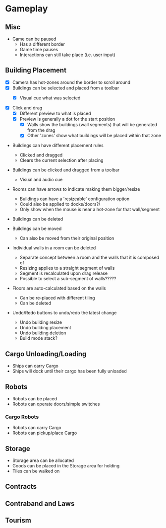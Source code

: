 Gameplay
=========

## Misc

- Game can be paused
  - Has a different border
  - Game time pauses
  - Interactions can still take place (i.e. user input)

## Building Placement

- [X] Camera has hot-zones around the border to scroll around
- [X] Buildings can be selected and placed from a toolbar
  - [X] Visual cue what was selected


- [X] Click and drag
  - [X] Different preview to what is placed
  - [X] Preview is generally a dot for the start position
    - [X] Walls show the buildings (wall segments) that will be generated from the drag
    - [X] Other 'zones' show what buildings will be placed within that zone

- Buildings can have different placement rules
  - Clicked and dragged
  - Clears the current selection after placing

- Buildings can be clicked and dragged from a toolbar
  - Visual and audio cue

- Rooms can have arrows to indicate making them bigger/resize
  - Buildings can have a 'resizeable' configuration option
  - Could also be applied to docks/doors?/
  - Only show when the mouse is near a hot-zone for that wall/segment
- Buildings can be deleted
- Buildings can be moved
  - Can also be moved from their original position
- Individual walls in a room can be deleted
  - Separate concept between a room and the walls that it is composed of
  - Resizing applies to a straight segment of walls
  - Segment is recalculated upon drag release
  - Possible to select a sub-segment of walls?????
- Floors are auto-calculated based on the walls
  - Can be re-placed with different tiling
  - Can be deleted
- Undo/Redo buttons to undo/redo the latest change
  - Undo building resize
  - Undo building placement
  - Undo building deletion
  - Build mode stack?

## Cargo Unloading/Loading

- Ships can carry Cargo
- Ships will dock until their cargo has been fully unloaded

## Robots

- Robots can be placed
- Robots can operate doors/simple switches

### Cargo Robots
  - Robots can carry Cargo
  - Robots can pickup/place Cargo

## Storage

  - Storage area can be allocated
  - Goods can be placed in the Storage area for holding
  - Tiles can be walked on

## Contracts


## Contraband and Laws


## Tourism
